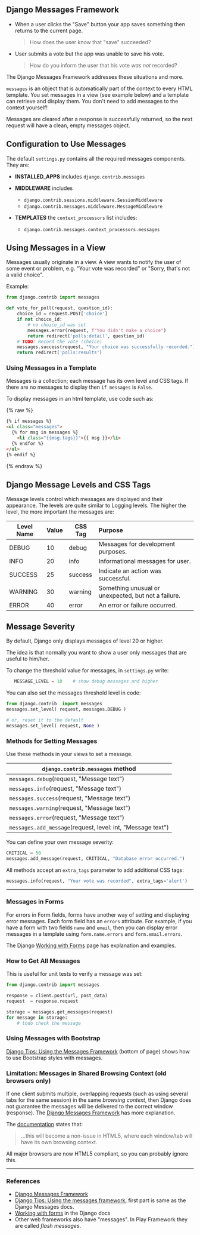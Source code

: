 ## Django Messages Framework

* When a user clicks the "Save" button your app saves something
then returns to the current page.   
  > How does the user know that "save" succeeded?

* User submits a vote but the app was unable to save his vote.    
  > How do you inform the user that his vote *was not* recorded?

The Django Messages Framework addresses these situations and more.

`messages` is an object that is automatically part of the
context to every HTML template.  You set messages in a view
(see example below) and a template can retrieve and display them.
You don't need to add messages to the context yourself!

Messages are cleared after a response is successfully returned,
so the next request will have a clean, empty messages object.

## Configuration to Use Messages

The default `settings.py` contains all the required messages components.
They are:

* **INSTALLED_APPS** includes `django.contrib.messages`

* **MIDDLEWARE** includes
    - `django.contrib.sessions.middleware.SessionMiddleware`
    - `django.contrib.messages.middleware.MessageMiddleware`

* **TEMPLATES** the `context_processors` list includes:
    - `django.contrib.messages.context_processors.messages`


## Using Messages in a View

Messages usually originate in a view.  A view wants to notify the user
of some event or problem, e.g. "Your vote was recorded"
or "Sorry, that's not a valid choice".

Example:

```python
from django.contrib import messages

def vote_for_poll(request, question_id):
    choice_id = request.POST['choice']
    if not choice_id:
        # no choice_id was set
        messages.error(request, f"You didn't make a choice")
        return redirect('polls:detail', question_id)
    # TODO: Record the vote (choice)
    messages.success(request, "Your choice was successfully recorded.")
    return redirect('polls:results')
```
### Using Messages in a Template

Messages is a collection; each message has its own level and CSS tags. 
If there are no messages to display then `if messages` is `False`.

To display messages in an html template, use code such as:

{% raw %}
```html
{% if messages %}
<ul class="messages">
  {% for msg in messages %}
    <li class="{{msg.tags}}">{{ msg }}</li>
  {% endfor %}
</ul>
{% endif %}
```
{% endraw %}


## Django Message Levels and CSS Tags

Message levels control which messages are displayed and their appearance.
The levels are quite similar to Logging levels.
The higher the level, the more important the messages are:

| Level Name | Value  | CSS Tag  | Purpose                            |
|------------|--------|----------|:-----------------------------------|
| DEBUG      | 10     | debug    | Messages for development purposes. |
| INFO       | 20     | info     | Informational messages for user.   |
| SUCCESS    | 25     | success  | Indicate an action was successful. |
| WARNING    | 30     | warning  | Something unusual or unexpected, but not a failure. |
| ERROR      | 40     | error    | An error or failure occurred.      |


## Message Severity

By default, Django only displays messages of level 20 or higher.    

The idea is that normally you want to show a user only messages that are
useful to him/her.

To change the threshold value for messages, in `settings.py` write: 
```python
   MESSAGE_LEVEL = 10    # show debug messages and higher
```
You can also set the messages threshold level in code:
```python
from django.contrib  import messages
messages.set_level( request, messages.DEBUG )

# or, reset it to the default
messages.set_level( request, None )
```

### Methods for Setting Messages

Use these methods in your views to set a message.

| `django.contrib.messages` method |
|----------------------------------|
| `messages.debug`(request, "Message text") |
| `messages.info`(request, "Message text") |
| `messages.success`(request, "Message text") |
| `messages.warning`(request, "Message text") |
| `messages.error`(request, "Message text") |
| `messages.add_message`(request, level: int, "Message text") |

You can define your own message severity:

```python
CRITICAL = 50
messages.add_message(request, CRITICAL, "Database error occurred.")
```
All methods accept an `extra_tags` parameter to add additional CSS tags:
```python
messages.info(request, "Your vote was recorded", extra_tags='alert')
```
---


### Messages in Forms

For errors in Form fields, forms have another way of setting and displaying error messages.
Each form field has an `errors` attribute.
For example, if you have a form with two fields `name` and `email`,
then you can display error messages in a template
using `form.name.errors` and `form.email.errors`.

The Django [Working with Forms][django-forms] page has explanation and examples.

### How to Get All Messages

This is useful for unit tests to verify a message was set:
```python
from django.contrib import messages

response = client.post(url, post_data)
request  = response.request

storage = messages.get_messages(request)
for message in storage:
    # todo check the message
```

### Using Messages with Bootstrap

[Django Tips: Using the Messages Framework][django-tips-messages] (bottom of page) shows how to use Bootstrap styles with messages.


### Limitation: Messages in Shared Browsing Context (old browsers only)

If one client submits multiple, overlapping requests (such as using
several tabs for the same session) in the same *browsing context*,
then Django does not guarantee the messages will be delivered 
to the correct window (response).
The [Django Messages Framework][messages-framework] has more explanation.

The [documentation][messages-framework] states that:

> ...this will become a non-issue in HTML5,
> where each window/tab will have its own browsing context.

All major browsers are now HTML5 compliant, so you can probably
ignore this.

---
### References

* [Django Messages Framework][messages-framework]
* [Django Tips: Using the messages framework][django-tips-messages], first part is same as the Django Messages docs.
* [Working with forms][django-forms] in the Django docs
* Other web frameworks also have "messages".  In Play Framework they are called
*flash messages*.

[django-tips-messages]: https://simpleisbetterthancomplex.com/tips/2016/09/06/django-tip-14-messages-framework.html, "Django Tips 14 Using the Messages Framework"
[django-forms]: https://docs.djangoproject.com/en/2.2/topics/forms/
[django-shortcuts]: https://docs.djangoproject.com/en/2.2/topics/http/shortcuts/
[messages-framework]: https://docs.djangoproject.com/en/2.2/ref/contrib/messages/
